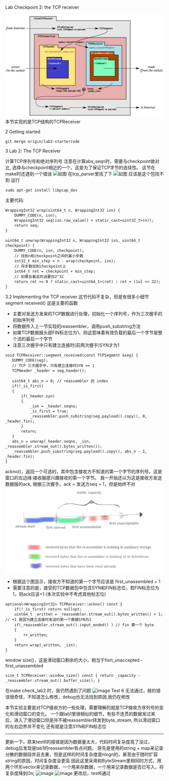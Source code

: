 Lab Checkpoint 2: the TCP receiver

![TCP结构图](https://github.com/Nocpprr/CS144-Notes/blob/main/BV_3%7DL4I3%5DMW%7BYEAXLT6~S7.png)
本节实现的是TCP结构的TCPReceiver

2 Getting started
```
git merge origin/lab2-startercode
```
3 Lab 2: The TCP Receiver

计算TCP序列号和绝对序列号
注意在计算abs_seqn时，需要与checkpoint做对比, 选择与checkpoint相近的一个，这是为了保证TCP字节的连续性。
这节在make时还遇到一个错误
![如图](https://user-images.githubusercontent.com/105581407/202733810-5aa26f56-01ac-4487-a976-b1b15389f058.png)
在tcp_parser里找了下
![如图](https://user-images.githubusercontent.com/105581407/202734142-c4161645-bbc6-443e-8838-a08c7534c91f.png)
应该是这个包找不到
运行
```
sudo apt-get install libpcap_dev
```
主要代码:
```
WrappingInt32 wrap(uint64_t n, WrappingInt32 isn) {
    DUMMY_CODE(n, isn);
    WrappingInt32 seq(isn.raw_value() + static_cast<uint32_t>(n));
    return seq;
}

uint64_t unwrap(WrappingInt32 n, WrappingInt32 isn, uint64_t checkpoint) {
    DUMMY_CODE(n, isn, checkpoint);
    // 找到n和checkpoint之间的最小步数
    int32_t min_step = n - wrap(checkpoint, isn);
    // 将步数加到checkpoint上
    int64_t ret = checkpoint + min_step;
    // 如果反着走的话要加2^32
    return ret >= 0 ? static_cast<uint64_t>(ret) : ret + (1ul << 32);
}
```
3.2 Implementing the TCP receiver
这节代码不复杂，但是有很多小细节
segment received() 这是主要的函数
  - 主要对发送方发来的TCP数据进行处理，初始化一个序列号，作为三次握手的初始序列号
  - 将数据传入上一节实现的reassembler，调用push_substring方法
  - 如果TCP数据报头部FIN标志位为1，则这意味着有效负载的最后一个字节是整个流的最后一个字节
  - 注意三次握手中只有建立连接时(前两次握手)SYN才为1
 ```
 void TCPReceiver::segment_received(const TCPSegment &seg) {
    DUMMY_CODE(seg);    
    // TCP 三次握手中，只有建立连接时SYN == 1
    TCPHeader _header = seg.header();
    
    uint64_t abs_n = 0; // reassembler 的 index
    if(!_is_first)
    {
        if(_header.syn)
        {
            _isn = _header.seqno;
            _is_first = true;
            _reassembler.push_substring(seg.payload().copy(), 0, _header.fin);
        }
        return;
    }
    abs_n = unwrap(_header.seqno, _isn, _reassembler.stream_out().bytes_written());  
    _reassembler.push_substring(seg.payload().copy(), abs_n - 1, _header.fin);
}
```
ackno()，返回一个可选的，其中包含接收方不知道的第一个字节的序列号。这是窗口的左边缘:接收器感兴趣接收的第一个字节。
我一开始还以为这是接收方发送数据报的ack, 根据三次握手，ack = 发送方seq + 1，但是始终不对
![lab1的图](https://github.com/Nocpprr/CS144-Notes/blob/main/image-20211107124153476.png)
  - 根据这个图显示，接收方不知道的第一个字节应该是 first_unassembled + 1
  - 需要注意的是，接受的TCP数据包中包含SYN和FIN标志位，若FIN标志位为1，则ack应该+1 (本次实验中不考虑其他标志位)
```
optional<WrappingInt32> TCPReceiver::ackno() const {
    if(!_is_first) return nullopt;
    uint64_t _written = _reassembler.stream_out().bytes_written() + 1; // +1 是因为建立连接时发送的第一个数据SYN为1
    if(_reassembler.stream_out().input_ended() ) // fin 算一个 byte
    {
        ++_written;
    }
    return wrap(_written, _isn);
}
```
window size()，这是滑动窗口剩余的大小，相当于fisrt_unaccepted - first_unassembled
```
size_t TCPReceiver::window_size() const { return _capacity - _reassembler.stream_out().buffer_size(); }
```
在make check_lab2 时，我仍然遇到了问题
![image](https://user-images.githubusercontent.com/105581407/202742383-28b6e59a-ca8d-4f9e-8b4e-a00efe0129de.png)
Test 6 无法通过，报的错误很奇怪，不知道怎么修改，debug也无法找到原因,我仍在修改

本节实验主要是对TCP接收方的一些处理，需要理解的就是TCP接收方序列号的变化和滑动窗口的变化。
一个跟lab1里很相似的细节，有些不连贯的数据发过来后，进入了滑动窗口但是并不被reassembler转发到byte_stream, 所以滑动窗口的左右边界并不变化
还有就是注意SYN和FIN标志位

-----------------------------------------------------------------------------------------------------

更新一下，原来test6的报错是因为数据量太大，代码时间复杂度高了没过，debug后发现是lab1的reassembler有点问题。
原先是使用的string + map来记录分散的数据段并且去重，但是这样的时间复杂度是nlogn的，甚至由于随时扩容string的原因，时间复杂度会更高
因此这里采用和ByteStream里相同的方式，用两个环形vector来记录数据，一个用来存数据，一个用来记录数据是否已写入，将复杂度降到On;
![image](https://user-images.githubusercontent.com/105581407/204532715-1fe5566e-a49b-40ff-af90-74bf13409da1.png)
![image](https://user-images.githubusercontent.com/105581407/204532856-ea3aae6f-1c35-4046-b769-86499ab8136f.png)
更改后，test6通过

